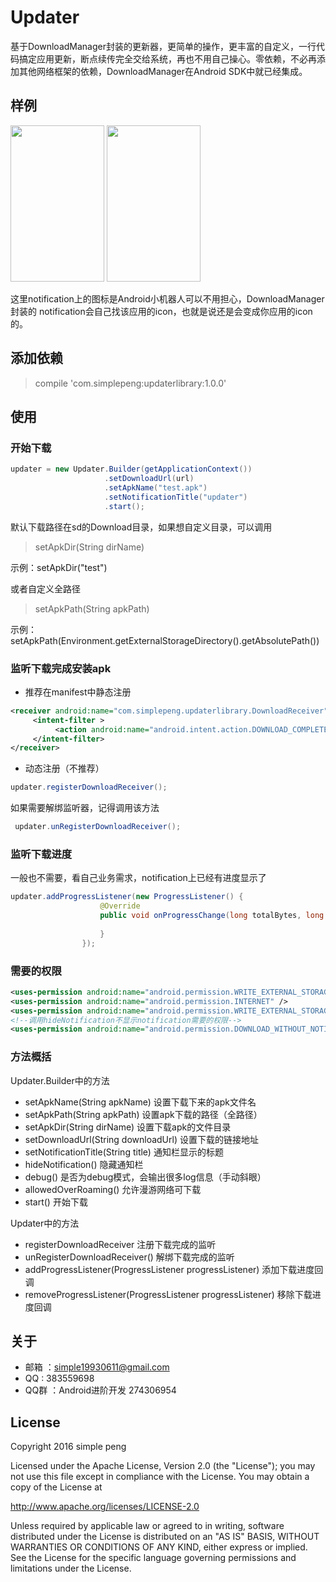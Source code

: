 # Updater

基于DownloadManager封装的更新器，更简单的操作，更丰富的自定义，一行代码搞定应用更新，断点续传完全交给系统，再也不用自己操心。零依赖，不必再添加其他网络框架的依赖，DownloadManager在Android SDK中就已经集成。

## 样例

<img src="https://raw.githubusercontent.com/simplepeng/Updater/master/image/updater_1.png" width = "150" height = "250">
<img src="https://raw.githubusercontent.com/simplepeng/Updater/master/image/updater_2.png" width = "150" height = "250">

这里notification上的图标是Android小机器人可以不用担心，DownloadManager封装的
notification会自己找该应用的icon，也就是说还是会变成你应用的icon的。
## 添加依赖

> compile 'com.simplepeng:updaterlibrary:1.0.0'

## 使用

### 开始下载

```java
updater = new Updater.Builder(getApplicationContext())
                     .setDownloadUrl(url)
                     .setApkName("test.apk")
                     .setNotificationTitle("updater")
                     .start();
```

默认下载路径在sd的Download目录，如果想自定义目录，可以调用
> setApkDir(String dirName)

示例：setApkDir("test")

或者自定义全路径
> setApkPath(String apkPath)

示例：setApkPath(Environment.getExternalStorageDirectory().getAbsolutePath())

### 监听下载完成安装apk

* 推荐在manifest中静态注册

```xml
<receiver android:name="com.simplepeng.updaterlibrary.DownloadReceiver">
     <intent-filter >
          <action android:name="android.intent.action.DOWNLOAD_COMPLETE"/>
     </intent-filter>
</receiver>
```

* 动态注册（不推荐）

```java
updater.registerDownloadReceiver();
```

如果需要解绑监听器，记得调用该方法

```java
 updater.unRegisterDownloadReceiver();
```

### 监听下载进度

一般也不需要，看自己业务需求，notification上已经有进度显示了

```java
updater.addProgressListener(new ProgressListener() {
                    @Override
                    public void onProgressChange(long totalBytes, long curBytes, int progress) {
                        
                    }
                });
```

### 需要的权限

```xml
<uses-permission android:name="android.permission.WRITE_EXTERNAL_STORAGE" />
<uses-permission android:name="android.permission.INTERNET" />
<uses-permission android:name="android.permission.WRITE_EXTERNAL_STORAGE" />
<!--调用hideNotification不显示notification需要的权限-->
<uses-permission android:name="android.permission.DOWNLOAD_WITHOUT_NOTIFICATION" />
```

### 方法概括

Updater.Builder中的方法

* setApkName(String apkName) 设置下载下来的apk文件名
* setApkPath(String apkPath) 设置apk下载的路径（全路径）
* setApkDir(String dirName) 设置下载apk的文件目录
* setDownloadUrl(String downloadUrl)  设置下载的链接地址
* setNotificationTitle(String title) 通知栏显示的标题
* hideNotification() 隐藏通知栏
* debug() 是否为debug模式，会输出很多log信息（手动斜眼）
* allowedOverRoaming() 允许漫游网络可下载
* start() 开始下载

Updater中的方法

* registerDownloadReceiver 注册下载完成的监听
* unRegisterDownloadReceiver() 解绑下载完成的监听
* addProgressListener(ProgressListener progressListener) 添加下载进度回调
* removeProgressListener(ProgressListener progressListener) 移除下载进度回调

## 关于

* 邮箱 ：simple19930611@gmail.com
* QQ : 383559698
* QQ群 ：Android进阶开发 274306954

## License

Copyright 2016 simple peng

Licensed under the Apache License, Version 2.0 (the "License");
you may not use this file except in compliance with the License.
You may obtain a copy of the License at

   http://www.apache.org/licenses/LICENSE-2.0

Unless required by applicable law or agreed to in writing, software
distributed under the License is distributed on an "AS IS" BASIS,
WITHOUT WARRANTIES OR CONDITIONS OF ANY KIND, either express or implied.
See the License for the specific language governing permissions and
limitations under the License. 
